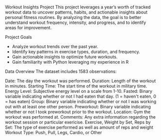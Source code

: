 Workout Insights Project
This project leverages a year’s worth of tracked workout data to uncover patterns, habits, and actionable insights about personal fitness routines. By analyzing the data, the goal is to better understand workout frequency, intensity, and progress, and to identify areas for improvement.

Project Goals
- Analyze workout trends over the past year.
- Identify key patterns in exercise types, duration, and frequency.
- Gain actionable insights to optimize future workouts.
- Gain familiarity with Python leveraging my experience in R

Data Overview
The dataset includes 1583 observations:

Date: The day the workout was performed.
Duration: Length of the workout in minutes.
Starting Time: The start time of the workout in military time.
Energy Level: Subjective energy level on a scale from 1-10.
Fasted: Binary variable indicating whether or not I had eaten that day. (1 = haven't eaten, 0 = has eaten)
Group: Binary variable indicating whether or not I was working out with at least one other person.
Preworkout: Binary variable indicating whether or not I took preworkout prior to the workout.
Location: Gym the workout was performed at.
Comments: Any extra information regarding the workout session or particular exericise.
Exercise, Weight by Set, Reps by Set: The type of exercise performed as well as amount of reps and weight
Workout Type: Push, Pull, Legs, Cardio, or Other


